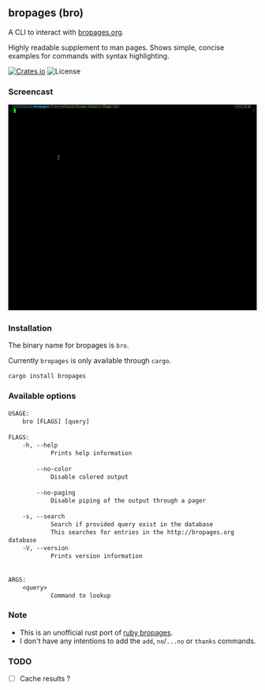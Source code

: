 bropages (bro)
------------
A CLI to interact with [bropages.org](http://bropages.org).

Highly readable supplement to man pages. Shows simple, concise examples for commands with syntax highlighting.

[![Crates.io](https://img.shields.io/crates/v/bropages)](https://crates.io/crates/bropages)
![License](https://img.shields.io/crates/l/bropages)

### Screencast

[![A screenshot](./screencast.gif)](./screencast.gif)

### Installation

The binary name for bropages is `bro`.

Currently `bropages` is only available through `cargo`.
```
cargo install bropages
```

### Available options
```
USAGE:
    bro [FLAGS] [query]

FLAGS:
    -h, --help         
            Prints help information

        --no-color     
            Disable colored output

        --no-paging    
            Disable piping of the output through a pager

    -s, --search       
            Search if provided query exist in the database
            This searches for entries in the http://bropages.org database
    -V, --version      
            Prints version information


ARGS:
    <query>    
            Command to lookup
```

### Note

- This is an unofficial rust port of [ruby bropages](https://rubygems.org/gems/bropages).
- I don't have any intentions to add the `add`, `no`/`...no` or `thanks` commands.

### TODO
 - [ ] Cache results ?
